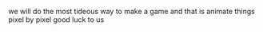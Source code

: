 we will do the most tideous way to make a game
and that is animate things pixel by pixel
good luck to us
